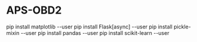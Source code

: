 # APS-OBD2
 
pip install matplotlib --user
pip install Flask[async] --user
pip install pickle-mixin --user
pip install pandas --user
pip install scikit-learn --user